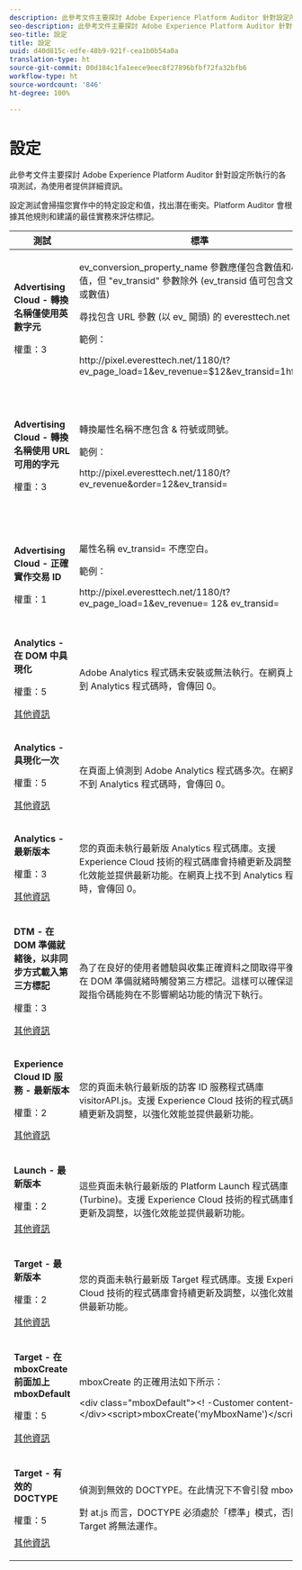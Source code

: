 ```yaml
---
description: 此參考文件主要探討 Adobe Experience Platform Auditor 針對設定所執行的各項測試，為使用者提供詳細資訊。
seo-description: 此參考文件主要探討 Adobe Experience Platform Auditor 針對設定所執行的各項測試，為使用者提供詳細資訊。
seo-title: 設定
title: 設定
uuid: d40d815c-edfe-48b9-921f-cea1b0b54a0a
translation-type: ht
source-git-commit: 00d184c1fa1eece9eec8f27896bfbf72fa32bfb6
workflow-type: ht
source-wordcount: '846'
ht-degree: 100%

---
```



# 設定

此參考文件主要探討 Adobe Experience Platform Auditor 針對設定所執行的各項測試，為使用者提供詳細資訊。

設定測試會掃描您實作中的特定設定和值，找出潛在衝突。Platform Auditor 會根據其他規則和建議的最佳實務來評估標記。

<table id="table_A8A1FC360482447185C8460A18426638"> 
 <thead> 
  <tr> 
   <th colname="col1" class="entry"> 測試 </th> 
   <th colname="col2" class="entry"> 標準 </th> 
   <th colname="col3" class="entry"> 建議 </th> 
  </tr>
 </thead>
 <tbody> 
  <tr> 
   <td colname="col1"> 
    <!--
      1.0.1 
    --> <p><b>Advertising Cloud - 轉換名稱僅使用英數字元</b> </p> <p>權重：3 </p> </td> 
   <td colname="col2"> <p><span class="codeph">ev_conversion_property_name</span> 參數應僅包含數值和小數值，但 "<span class="codeph">ev_transid</span>" 參數除外 (<span class="codeph">ev_transid</span> 值可包含文字值或數值) </p> <p>尋找包含 URL 參數 (以 <span class="codeph">ev_</span> 開頭) 的 <span class="codeph">everesttech.net</span> 像素。 </p> <p>範例： </p> <p><span class="codeph"> http://pixel.everesttech.net/1180/t?ev_page_load=1&amp;ev_revenue=$12&amp;ev_transid=1hf74i47 </span> </p> </td> 
   <td colname="col3"> <p> 確定您的交易屬性參數只包含數值和小數值。 </p> <p> <p>警告：任何其他值類型都可能導致資料遺失。 </p> </p> </td> 
  </tr> 
  <tr> 
   <td colname="col1"> 
    <!--
      1.0.1 
    --> <p><b>Advertising Cloud - 轉換名稱使用 URL 可用的字元</b> </p> <p>權重：3 </p> </td> 
   <td colname="col2"> <p> 轉換屬性名稱不應包含 &amp; 符號或問號。 </p> <p> 範例： </p> <p><span class="codeph"> http://pixel.everesttech.net/1180/t?ev_revenue&amp;order=12&amp;ev_transid=</span> </p> </td> 
   <td colname="col3"> <p>確定交易屬性參數未包含非編碼的 &amp; 符號或問號。這些符號會中斷 URL 格式。 </p> <p> <p>警告：包含非編碼 &amp; 符號或問號的屬性參數 (例如：<span class="codeph">ev_formComplete?=1</span> 或 <span class="codeph">ev_formComplete&amp;Submit=1</span>) 可能會導致資料遺失。 </p> </p> </td> 
  </tr> 
  <tr> 
   <td colname="col1"> 
    <!--
      1.0.1 
    --> <p><b>Advertising Cloud - 正確實作交易 ID</b> </p> <p>權重：1 </p> </td> 
   <td colname="col2"> <p> 屬性名稱 <span class="codeph">ev_transid=</span> 不應空白。 </p> <p>範例： </p> <p> <span class="codeph"> http://pixel.everesttech.net/1180/t?ev_page_load=1&amp;ev_revenue= 12&amp; ev_transid=</span> </p> </td> 
   <td colname="col3"> <p>屬性名稱 <span class="codeph">ev_transid=</span> 不應保留為空白 (<span class="codeph">ev_transid=</span>)。若將其保留為空白，交易資料可能會遺失。將值指派給 <span class="codeph">ev_transid=</span>，或從像素中移除參數。 </p> </td> 
  </tr> 
  <tr> 
   <td colname="col1"> 
    <!--
      1.0.1 
    --> <p><b>Analytics - 在 DOM 中具現化</b> </p> <p>權重：5 </p> <p><a href="https://docs.adobe.com/content/help/zh-Hant/analytics/implementation/home.html" format="html" scope="external"> 其他資訊</a> </p> </td> 
   <td colname="col2"> <p> Adobe Analytics 程式碼未安裝或無法執行。在網頁上找不到 Analytics 程式碼時，會傳回 0。 </p> </td> 
   <td colname="col3"> <p>確認已在頁面上實作 Analytics 標記，且後續指令碼活動不會加以封鎖。 </p> </td> 
  </tr> 
  <tr> 
   <td colname="col1"> 
    <!--
      1.0.1 
    --> <p><b>Analytics - 具現化一次</b> </p> <p>權重：5 </p> <p><a href="https://docs.adobe.com/content/help/zh-Hant/analytics/implementation/home.html" format="https" scope="external"> 其他資訊</a> </p> </td> 
   <td colname="col2"> <p> 在頁面上偵測到 Adobe Analytics 程式碼多次。在網頁上找不到 Analytics 程式碼時，會傳回 0。 </p> </td> 
   <td colname="col3"> <p>確定頁面上只有一個 Analytics 標記。 </p> </td> 
  </tr> 
  <tr> 
   <td colname="col1"> 
    <!--
      1.0.1 
    --> <p><b>Analytics - 最新版本</b> </p> <p>權重：3 </p> <p><a href="https://docs.adobe.com/content/help/zh-Hant/analytics/implementation/appmeasurement-updates.html" format="https" scope="external"> 其他資訊</a> </p> </td> 
   <td colname="col2"> <p> 您的頁面未執行最新版 Analytics 程式碼庫。支援 Experience Cloud 技術的程式碼庫會持續更新及調整，以強化效能並提供最新功能。在網頁上找不到 Analytics 程式碼時，會傳回 0。 </p> </td> 
   <td colname="col3"> <p>安裝最新版的 Analytics 程式庫。 </p> </td> 
  </tr> 
  <tr> 
   <td colname="col1"> 
    <!--
      1.0.1 
    --> <p><b>DTM - 在 DOM 準備就緒後，以非同步方式載入第三方標記</b> </p> <p>權重：3 </p> <p><a href="https://docs.adobe.com/content/help/zh-Hant/dtm/using/resources/load-order.html" format="html" scope="external"> 其他資訊</a> </p> </td> 
   <td colname="col2"> <p>為了在良好的使用者體驗與收集正確資料之間取得平衡，應在 DOM 準備就緒時觸發第三方標記。這樣可以確保這些追蹤指令碼能夠在不影響網站功能的情況下執行。 </p> </td> 
   <td colname="col3"> <p>調整所有執行第三方像素的規則，使其在 DOM 就緒時引發，以解決此問題。 </p> </td> 
  </tr> 
  <tr> 
   <td colname="col1"> 
    <!--
      1.0.1 
    --> <p><b>Experience Cloud ID 服務 - 最新版本</b> </p> <p>權重：2 </p> <p><a href="https://docs.adobe.com/content/help/zh-Hant/dtm/using/tools/macid.html" format="html" scope="external"> 其他資訊</a> </p> </td> 
   <td colname="col2"> <p> 您的頁面未執行最新版的訪客 ID 服務程式碼庫 <span class="codeph">visitorAPI.js</span>。支援 Experience Cloud 技術的程式碼庫會持續更新及調整，以強化效能並提供最新功能。 </p> </td> 
   <td colname="col3"> <p>安裝最新版的訪客 ID 服務程式庫。 </p> </td> 
  </tr> 
  <tr> 
   <td colname="col1"> 
    <!--
      1.0.1 
    --> <p><b>Launch - 最新版本</b> </p> <p>權重：2 </p> <p><a href="https://adobe.com/go/launch_help_get_started" format="https" scope="external"> 其他資訊</a> </p> </td> 
   <td colname="col2"> <p>這些頁面未執行最新版的 Platform Launch 程式碼庫 (Turbine)。支援 Experience Cloud 技術的程式碼庫會持續更新及調整，以強化效能並提供最新功能。 </p> </td> 
   <td colname="col3"> <p> 重建 Platform Launch 程式庫並加以發佈，以更新 Platform Launch 程式庫。 </p> </td> 
  </tr> 
  <tr> 
   <td colname="col1"> 
    <!--
      1.0.1 
    --> <p><b>Target - 最新版本</b> </p> <p>權重：2 </p> <p><a href="https://docs.adobe.com/content/help/zh-Hant/dtm/implementing/target/update-target-tool.html" format="html" scope="external"> 其他資訊</a> </p> </td> 
   <td colname="col2"> <p> 您的頁面未執行最新版 Target 程式碼庫。支援 Experience Cloud 技術的程式碼庫會持續更新及調整，以強化效能並提供最新功能。 </p> </td> 
   <td colname="col3"> <p>安裝最新版的 Target 程式庫。 </p> </td> 
  </tr> 
  <tr> 
   <td colname="col1"> 
    <!--
      1.0.1 
    --> <p><b>Target - 在 mboxCreate 前面加上 mboxDefault</b> </p> <p>權重：5 </p> <p><a href="https://docs.adobe.com/content/help/zh-Hant/target/using/implement-target/client-side/mbox-implement/mbox-download.html" format="html" scope="external"> 其他資訊</a> </p> </td> 
   <td colname="col2"> <p><span class="codeph">mboxCreate</span> 的正確用法如下所示： </p> <p> <span class="codeph">&lt;div class="mboxDefault"&gt;&lt;! -Customer content--&gt;&lt;/div&gt;&lt;script&gt;mboxCreate('myMboxName')&lt;/script&gt;</span> </p> </td> 
   <td colname="col3"> <p>在叫用 <span class="codeph">mboxCreate()</span> 之前，請務必先加上 <span class="codeph">&lt;div class="mboxDefault"&gt;&lt;/div&gt;</span> 標記。at.js 不會為您加上此標記。 </p> </td> 
  </tr> 
  <tr> 
   <td colname="col1"> 
    <!--
      1.0.1 
    --> <p><b>Target - 有效的 DOCTYPE</b> </p> <p>權重：5 </p> <p><a href="https://docs.adobe.com/help/zh-Hant/target/using/implement-target/client-side/faq-at-js/target-atjs-faq.html#what-html-doctype-does-atjs-require" format="html" scope="external"> 其他資訊</a> </p> </td> 
   <td colname="col2"> <p> 偵測到無效的 DOCTYPE。在此情況下不會引發 mbox。 </p> <p>對 at.js 而言，DOCTYPE 必須處於「標準」模式，否則 Target 將無法運作。 </p> </td> 
   <td colname="col3"> <p>更新頁面上的 DOCTYPE。 </p> </td> 
  </tr> 
 </tbody> 
</table>

